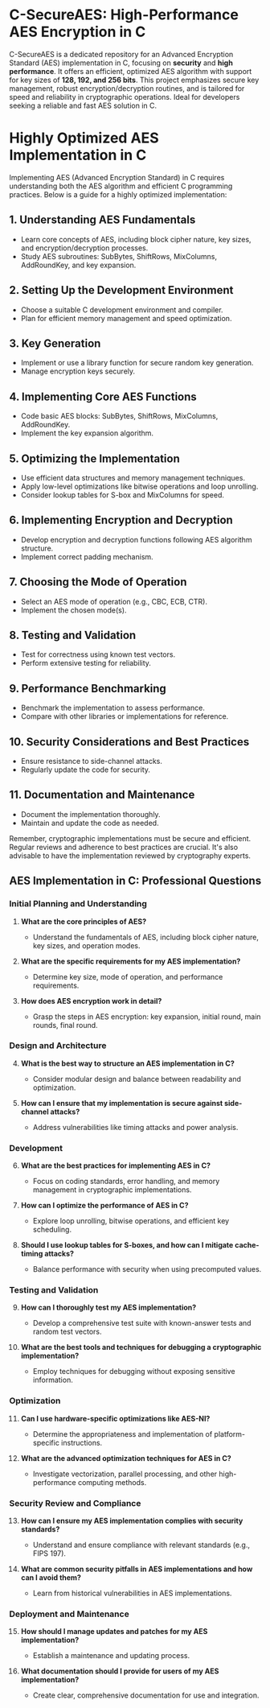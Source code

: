 # C-SecureAES: High-Performance AES Encryption in C

C-SecureAES is a dedicated repository for an Advanced Encryption Standard (AES) implementation in C, focusing on **security** and **high performance**. It offers an efficient, optimized AES algorithm with support for key sizes of **128, 192, and 256 bits**. This project emphasizes secure key management, robust encryption/decryption routines, and is tailored for speed and reliability in cryptographic operations. Ideal for developers seeking a reliable and fast AES solution in C.

# Highly Optimized AES Implementation in C

Implementing AES (Advanced Encryption Standard) in C requires understanding both the AES algorithm and efficient C programming practices. Below is a guide for a highly optimized implementation:

## 1. Understanding AES Fundamentals
- Learn core concepts of AES, including block cipher nature, key sizes, and encryption/decryption processes.
- Study AES subroutines: SubBytes, ShiftRows, MixColumns, AddRoundKey, and key expansion.

## 2. Setting Up the Development Environment
- Choose a suitable C development environment and compiler.
- Plan for efficient memory management and speed optimization.

## 3. Key Generation
- Implement or use a library function for secure random key generation.
- Manage encryption keys securely.

## 4. Implementing Core AES Functions
- Code basic AES blocks: SubBytes, ShiftRows, MixColumns, AddRoundKey.
- Implement the key expansion algorithm.

## 5. Optimizing the Implementation
- Use efficient data structures and memory management techniques.
- Apply low-level optimizations like bitwise operations and loop unrolling.
- Consider lookup tables for S-box and MixColumns for speed.

## 6. Implementing Encryption and Decryption
- Develop encryption and decryption functions following AES algorithm structure.
- Implement correct padding mechanism.

## 7. Choosing the Mode of Operation
- Select an AES mode of operation (e.g., CBC, ECB, CTR).
- Implement the chosen mode(s).

## 8. Testing and Validation
- Test for correctness using known test vectors.
- Perform extensive testing for reliability.

## 9. Performance Benchmarking
- Benchmark the implementation to assess performance.
- Compare with other libraries or implementations for reference.

## 10. Security Considerations and Best Practices
- Ensure resistance to side-channel attacks.
- Regularly update the code for security.

## 11. Documentation and Maintenance
- Document the implementation thoroughly.
- Maintain and update the code as needed.

Remember, cryptographic implementations must be secure and efficient. Regular reviews and adherence to best practices are crucial. It's also advisable to have the implementation reviewed by cryptography experts.

## AES Implementation in C: Professional Questions

### Initial Planning and Understanding
1. **What are the core principles of AES?**
   - Understand the fundamentals of AES, including block cipher nature, key sizes, and operation modes.

2. **What are the specific requirements for my AES implementation?**
   - Determine key size, mode of operation, and performance requirements.

3. **How does AES encryption work in detail?**
   - Grasp the steps in AES encryption: key expansion, initial round, main rounds, final round.

### Design and Architecture
4. **What is the best way to structure an AES implementation in C?**
   - Consider modular design and balance between readability and optimization.

5. **How can I ensure that my implementation is secure against side-channel attacks?**
   - Address vulnerabilities like timing attacks and power analysis.

### Development
6. **What are the best practices for implementing AES in C?**
   - Focus on coding standards, error handling, and memory management in cryptographic implementations.

7. **How can I optimize the performance of AES in C?**
   - Explore loop unrolling, bitwise operations, and efficient key scheduling.

8. **Should I use lookup tables for S-boxes, and how can I mitigate cache-timing attacks?**
   - Balance performance with security when using precomputed values.

### Testing and Validation
9. **How can I thoroughly test my AES implementation?**
   - Develop a comprehensive test suite with known-answer tests and random test vectors.

10. **What are the best tools and techniques for debugging a cryptographic implementation?**
    - Employ techniques for debugging without exposing sensitive information.

### Optimization
11. **Can I use hardware-specific optimizations like AES-NI?**
    - Determine the appropriateness and implementation of platform-specific instructions.

12. **What are the advanced optimization techniques for AES in C?**
    - Investigate vectorization, parallel processing, and other high-performance computing methods.

### Security Review and Compliance
13. **How can I ensure my AES implementation complies with security standards?**
    - Understand and ensure compliance with relevant standards (e.g., FIPS 197).

14. **What are common security pitfalls in AES implementations and how can I avoid them?**
    - Learn from historical vulnerabilities in AES implementations.

### Deployment and Maintenance
15. **How should I manage updates and patches for my AES implementation?**
    - Establish a maintenance and updating process.

16. **What documentation should I provide for users of my AES implementation?**
    - Create clear, comprehensive documentation for use and integration.
